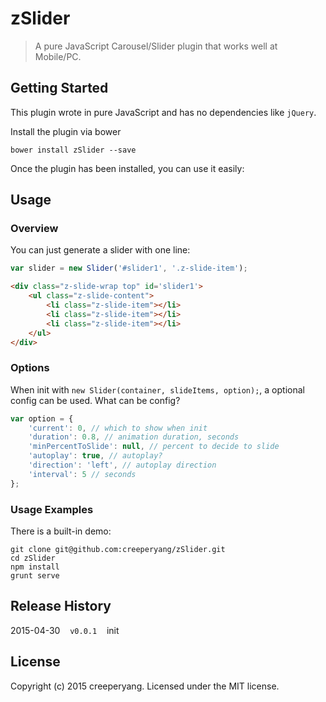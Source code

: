 # zSlider

> A pure JavaScript Carousel/Slider plugin that works well at Mobile/PC.

## Getting Started
This plugin wrote in pure JavaScript and has no dependencies like `jQuery`.

Install the plugin via bower

```shell
bower install zSlider --save
```

Once the plugin has been installed, you can use it easily:


## Usage

### Overview
You can just generate a slider with one line:

```js
var slider = new Slider('#slider1', '.z-slide-item');
```

```html
<div class="z-slide-wrap top" id='slider1'>
    <ul class="z-slide-content">
        <li class="z-slide-item"></li>
        <li class="z-slide-item"></li>
        <li class="z-slide-item"></li>
    </ul>
</div>
```

### Options

When init with `new Slider(container, slideItems, option);`, a optional config can be used. What can be config?

```js
var option = {
    'current': 0, // which to show when init
    'duration': 0.8, // animation duration, seconds
    'minPercentToSlide': null, // percent to decide to slide
    'autoplay': true, // autoplay?
    'direction': 'left', // autoplay direction
    'interval': 5 // seconds
};
```

### Usage Examples

There is a built-in demo:

```shell
git clone git@github.com:creeperyang/zSlider.git
cd zSlider
npm install
grunt serve
```

## Release History
2015-04-30&nbsp;&nbsp;&nbsp;&nbsp;`v0.0.1`&nbsp;&nbsp;&nbsp;&nbsp;init

## License
Copyright (c) 2015 creeperyang. Licensed under the MIT license.
